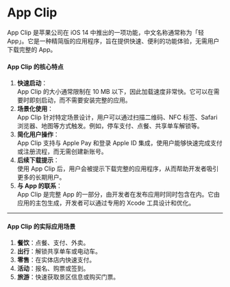 # App Clip

App Clip 是苹果公司在 iOS 14 中推出的一项功能，中文名称通常称为「轻 App」。它是一种精简版的应用程序，旨在提供快速、便利的功能体验，无需用户下载完整的 App。

#### App Clip 的核心特点

1. **快速启动**：\
   App Clip 的大小通常限制在 10 MB 以下，因此加载速度非常快。它可以在需要时即刻启动，而不需要安装完整的应用。
2. **场景化使用**：\
   App Clip 针对特定场景设计，用户可以通过扫描二维码、NFC 标签、Safari 浏览器、地图等方式触发。例如，停车支付、点餐、共享单车解锁等。
3. **简化用户操作**：\
   App Clip 支持与 Apple Pay 和登录 Apple ID 集成，使用户能够快速完成支付或注册流程，而无需创建新账号。
4. **后续下载提示**：\
   使用 App Clip 后，用户会被提示下载完整的应用程序，从而帮助开发者吸引更多的长期用户。
5. **与 App 的联系**：\
   App Clip 是完整 App 的一部分，由开发者在发布应用时同时包含在内。它由应用的主包生成，开发者可以通过专用的 Xcode 工具设计和优化。

***

#### App Clip 的实际应用场景

1. **餐饮**：点餐、支付、外卖。
2. **出行**：解锁共享单车或电动车。
3. **零售**：在实体店内快速支付。
4. **活动**：报名、购票或签到。
5. **旅游**：快速获取景区信息或购买门票。
